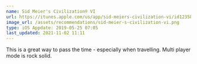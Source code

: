 ```yaml
---
name: Sid Meier's Civilization® VI
url: https://itunes.apple.com/us/app/sid-meiers-civilization-vi/id1235863443?mt=8&uo=4
image_url: /assets/recommendations/sid-meier-s-civilization-vi.png
type: iOS Appdate: 2019-05-25 07:05
last_updated: 2021-11-02 11:11
---
```

This is a great way to pass the time - especially when travelling. Multi player mode is rock solid. 